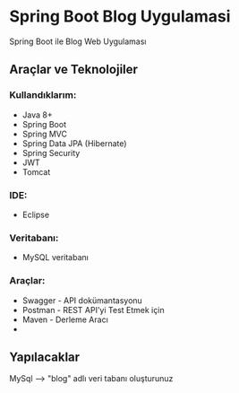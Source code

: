 # Spring Boot Blog Uygulamasi
 Spring Boot ile Blog Web Uygulaması
## Araçlar ve Teknolojiler

### Kullandıklarım:
- Java 8+
- Spring Boot
- Spring MVC
- Spring Data JPA (Hibernate)
- Spring Security
- JWT
- Tomcat

### IDE:
- Eclipse

### Veritabanı:

- MySQL veritabanı

### Araçlar:
 
- Swagger - API dokümantasyonu
- Postman - REST API'yi Test Etmek için
- Maven - Derleme Aracı
- 
## Yapılacaklar
MySql --> "blog" adlı veri tabanı oluşturunuz
